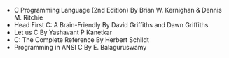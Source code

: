 - C Programming Language (2nd Edition) By Brian W. Kernighan & Dennis M. Ritchie
- Head First C: A Brain-Friendly By David Griffiths and Dawn Griffiths
- Let us C By Yashavant P Kanetkar
- C: The Complete Reference By Herbert Schildt
- Programming in ANSI C By E. Balaguruswamy
